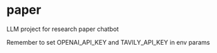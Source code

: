 # paper
LLM project for research paper chatbot

Remember to set OPENAI_API_KEY and TAVILY_API_KEY in env params
